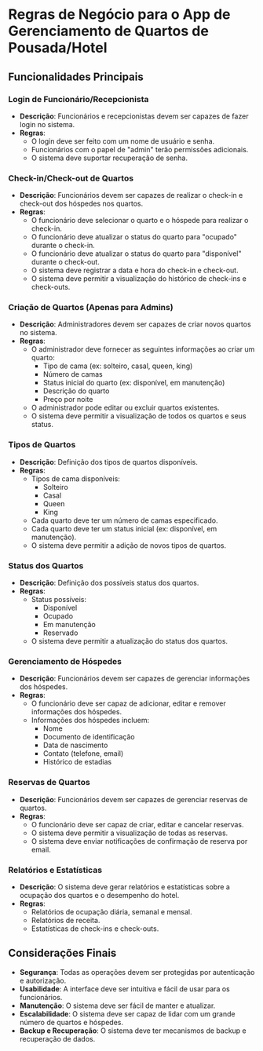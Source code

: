 # Regras de Negócio para o App de Gerenciamento de Quartos de Pousada/Hotel

## Funcionalidades Principais

### Login de Funcionário/Recepcionista

- **Descrição**: Funcionários e recepcionistas devem ser capazes de fazer login no sistema.
- **Regras**:
  - O login deve ser feito com um nome de usuário e senha.
  - Funcionários com o papel de "admin" terão permissões adicionais.
  - O sistema deve suportar recuperação de senha.

### Check-in/Check-out de Quartos

- **Descrição**: Funcionários devem ser capazes de realizar o check-in e check-out dos hóspedes nos quartos.
- **Regras**:
  - O funcionário deve selecionar o quarto e o hóspede para realizar o check-in.
  - O funcionário deve atualizar o status do quarto para "ocupado" durante o check-in.
  - O funcionário deve atualizar o status do quarto para "disponível" durante o check-out.
  - O sistema deve registrar a data e hora do check-in e check-out.
  - O sistema deve permitir a visualização do histórico de check-ins e check-outs.

### Criação de Quartos (Apenas para Admins)

- **Descrição**: Administradores devem ser capazes de criar novos quartos no sistema.
- **Regras**:
  - O administrador deve fornecer as seguintes informações ao criar um quarto:
    - Tipo de cama (ex: solteiro, casal, queen, king)
    - Número de camas
    - Status inicial do quarto (ex: disponível, em manutenção)
    - Descrição do quarto
    - Preço por noite
  - O administrador pode editar ou excluir quartos existentes.
  - O sistema deve permitir a visualização de todos os quartos e seus status.

### Tipos de Quartos

- **Descrição**: Definição dos tipos de quartos disponíveis.
- **Regras**:
  - Tipos de cama disponíveis:
    - Solteiro
    - Casal
    - Queen
    - King
  - Cada quarto deve ter um número de camas especificado.
  - Cada quarto deve ter um status inicial (ex: disponível, em manutenção).
  - O sistema deve permitir a adição de novos tipos de quartos.

### Status dos Quartos

- **Descrição**: Definição dos possíveis status dos quartos.
- **Regras**:
  - Status possíveis:
    - Disponível
    - Ocupado
    - Em manutenção
    - Reservado
  - O sistema deve permitir a atualização do status dos quartos.

### Gerenciamento de Hóspedes

- **Descrição**: Funcionários devem ser capazes de gerenciar informações dos hóspedes.
- **Regras**:
  - O funcionário deve ser capaz de adicionar, editar e remover informações dos hóspedes.
  - Informações dos hóspedes incluem:
    - Nome
    - Documento de identificação
    - Data de nascimento
    - Contato (telefone, email)
    - Histórico de estadias

### Reservas de Quartos

- **Descrição**: Funcionários devem ser capazes de gerenciar reservas de quartos.
- **Regras**:
  - O funcionário deve ser capaz de criar, editar e cancelar reservas.
  - O sistema deve permitir a visualização de todas as reservas.
  - O sistema deve enviar notificações de confirmação de reserva por email.

### Relatórios e Estatísticas

- **Descrição**: O sistema deve gerar relatórios e estatísticas sobre a ocupação dos quartos e o desempenho do hotel.
- **Regras**:
  - Relatórios de ocupação diária, semanal e mensal.
  - Relatórios de receita.
  - Estatísticas de check-ins e check-outs.

## Considerações Finais

- **Segurança**: Todas as operações devem ser protegidas por autenticação e autorização.
- **Usabilidade**: A interface deve ser intuitiva e fácil de usar para os funcionários.
- **Manutenção**: O sistema deve ser fácil de manter e atualizar.
- **Escalabilidade**: O sistema deve ser capaz de lidar com um grande número de quartos e hóspedes.
- **Backup e Recuperação**: O sistema deve ter mecanismos de backup e recuperação de dados.
